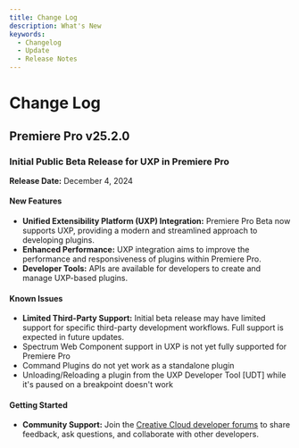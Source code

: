 ```yaml
---
title: Change Log
description: What's New
keywords:
  - Changelog
  - Update
  - Release Notes
---
```


# Change Log

## Premiere Pro v25.2.0

### Initial Public Beta Release for UXP in Premiere Pro
**Release Date:** December 4, 2024
#### New Features
- **Unified Extensibility Platform (UXP) Integration:** Premiere Pro Beta now supports UXP, providing a modern and streamlined approach to developing plugins.
- **Enhanced Performance:** UXP integration aims to improve the performance and responsiveness of plugins within Premiere Pro.
- **Developer Tools:** APIs are available for developers to create and manage UXP-based plugins.
#### Known Issues
- **Limited Third-Party Support:** Initial beta release may have limited support for specific third-party development workflows. Full support is expected in future updates.
- Spectrum Web Component support in UXP is not yet fully supported for Premiere Pro
- Command Plugins do not yet work as a standalone plugin
- Unloading/Reloading a plugin from the UXP Developer Tool [UDT] while it's paused on a breakpoint doesn't work
####  Getting Started
- **Community Support:** Join the [Creative Cloud developer forums](https://forums.creativeclouddeveloper.com/) to share feedback, ask questions, and collaborate with other developers.